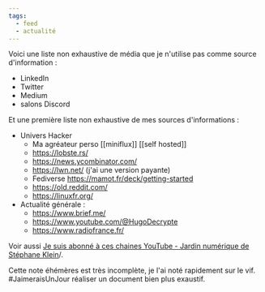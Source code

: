 ```yaml
---
tags:
  - feed
  - actualité
---
```

Voici une liste non exhaustive de média que je n'utilise pas comme source d'information :

- LinkedIn
- Twitter
- Medium
- salons Discord

Et une première liste non exhaustive de mes sources d'informations :

- Univers Hacker
    - Ma agréateur perso [[miniflux]] [[self hosted]]
    - https://lobste.rs/
    - https://news.ycombinator.com/
    - https://lwn.net/ (j'ai une version payante)
    - Fediverse https://mamot.fr/deck/getting-started
    - https://old.reddit.com/
    - https://linuxfr.org/
- Actualité générale :
    - https://www.brief.me/
    - https://www.youtube.com/@HugoDecrypte
    - https://www.radiofrance.fr/

Voir aussi [Je suis abonné à ces chaines YouTube - Jardin numérique de Stéphane Klein](https://sklein.xyz/fr/garden/030-contenu-audio-et-video)/.

Cette note éhémères est très incomplète, je l'ai noté rapidement sur le vif.  
#JaimeraisUnJour réaliser un document bien plus exaustif.